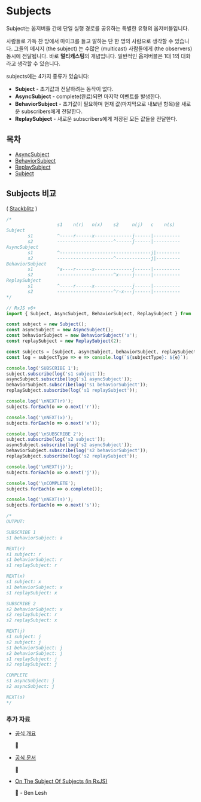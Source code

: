 # Subjects

Subject는 옵저버들 간에 단일 실행 경로를 공유하는 특별한 유형의 옵저버블입니다.

사람들로 가득 찬 방에서 마이크를 들고 말하는 단 한 명의 사람으로 생각할 수 있습니다. 그들의 메시지 \(the subject\) 는 수많은 \(multicast\) 사람들에게 \(the observers\) 동시에 전달됩니다. 바로 **멀티캐스팅**의 개념입니다. 일반적인 옵저버블은 1대 1의 대화라고 생각할 수 있습니다.

subjects에는 4가지 종류가 있습니다:

* **Subject** - 초기값과 전달하려는 동작이 없다.
* **AsyncSubject** - complete\(완료\)되면 마지막 이벤트를 발생한다.
* **BehaviorSubject** - 초기값이 필요하며 현재 값\(마지막으로 내보낸 항목\)을 새로운 subscribers에게 전달한다.
* **ReplaySubject** - 새로운 subscribers에게 저장된 모든 값들을 전달한다.

## 목차

* [AsyncSubject](asyncsubject.md)
* [BehaviorSubject](behaviorsubject.md)
* [ReplaySubject](replaysubject.md)
* [Subject](subject.md)

## Subjects 비교

\( [Stackblitz](https://stackblitz.com/edit/rxjs-subjects-comparison?file=index.ts&devtoolsheight=100) \)

```javascript
/*
                   s1    n(r)   n(x)    s2     n(j)   c    n(s)
Subject            
        s1         ^-----r------x--------------j------|----------
        s2         ---------------------^------j------|----------
AsyncSubject       
        s1         ^----------------------------------j|---------
        s2         ---------------------^-------------j|---------
BehaviorSubject    
        s1         ^a----r------x--------------j------|----------
        s2         ---------------------^x-----j------|----------
ReplaySubject      
        s1         ^-----r------x--------------j------|----------
        s2         ---------------------^r-x---j------|----------
*/

// RxJS v6+
import { Subject, AsyncSubject, BehaviorSubject, ReplaySubject } from 'rxjs';

const subject = new Subject();
const asyncSubject = new AsyncSubject();
const behaviorSubject = new BehaviorSubject('a');
const replaySubject = new ReplaySubject(2);

const subjects = [subject, asyncSubject, behaviorSubject, replaySubject];
const log = subjectType => e => console.log(`${subjectType}: ${e}`);

console.log('SUBSCRIBE 1');
subject.subscribe(log('s1 subject'));
asyncSubject.subscribe(log('s1 asyncSubject'));
behaviorSubject.subscribe(log('s1 behaviorSubject'));
replaySubject.subscribe(log('s1 replaySubject'));

console.log('\nNEXT(r)');
subjects.forEach(o => o.next('r'));

console.log('\nNEXT(x)');
subjects.forEach(o => o.next('x'));

console.log('\nSUBSCRIBE 2');
subject.subscribe(log('s2 subject'));
asyncSubject.subscribe(log('s2 asyncSubject'));
behaviorSubject.subscribe(log('s2 behaviorSubject'));
replaySubject.subscribe(log('s2 replaySubject'));

console.log('\nNEXT(j)');
subjects.forEach(o => o.next('j'));

console.log('\nCOMPLETE');
subjects.forEach(o => o.complete());

console.log('\nNEXT(s)');
subjects.forEach(o => o.next('s'));

/*
OUTPUT:

SUBSCRIBE 1
s1 behaviorSubject: a

NEXT(r)
s1 subject: r
s1 behaviorSubject: r
s1 replaySubject: r

NEXT(x)
s1 subject: x
s1 behaviorSubject: x
s1 replaySubject: x

SUBSCRIBE 2
s2 behaviorSubject: x
s2 replaySubject: r
s2 replaySubject: x

NEXT(j)
s1 subject: j
s2 subject: j
s1 behaviorSubject: j
s2 behaviorSubject: j
s1 replaySubject: j
s2 replaySubject: j

COMPLETE
s1 asyncSubject: j
s2 asyncSubject: j

NEXT(s)
*/
```

### 추가 자료

* [공식 개요](http://reactivex.io/rxjs/manual/overview.html#subject)

  📰 

* [공식 문서](http://reactivex.io/documentation/subject.html)

  📰 

* [On The Subject Of Subjects \(in RxJS\)](https://medium.com/@benlesh/on-the-subject-of-subjects-in-rxjs-2b08b7198b93)

  📰 - Ben Lesh

